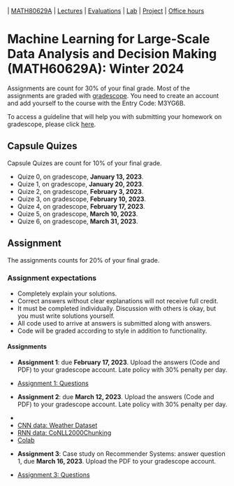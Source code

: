| [MATH80629A](main.md) | [Lectures](lectures.md) | [Evaluations](homework.md) | [Lab](lab.md) | [Project](project.md) | [Office hours](office_hr.md)
# Machine Learning for Large-Scale Data Analysis and Decision Making (MATH60629A): Winter 2024

Assignments are count for 30% of your final grade. Most of the assignments are graded with [gradescope](https://www.gradescope.ca/courses/9439). You need to create an account and add yourself to the course with the Entry Code: M3YG6B.

To access a guideline that will help you with submitting your homework on gradescope, please click [here](https://gradescope-static-assets.s3-us-west-2.amazonaws.com/help/submitting_hw_guide.pdf).

## Capsule Quizes 
Capsule Quizes are count for 10% of your final grade.
- Quize 0, on gradescope, **January 13, 2023**.
- Quize 1, on gradescope, **January 20, 2023**. 
- Quize 2, on gradescope, **February 3, 2023**.
- Quize 3, on gradescope, **February 10, 2023**. 
- Quize 4, on gradescope, **February 17, 2023**.  
- Quize 5, on gradescope, **March 10, 2023**.  
- Quize 6, on gradescope, **March 31, 2023**. 

## Assignment
The assignments counts for 20% of your final grade.

### Assignment expectations
- Completely explain your solutions. 
- Correct answers without clear explanations will not receive full credit.
- It must be completed individually. Discussion with others is okay, but you must write solutions yourself.
- All code used to arrive at answers is submitted along with answers.
- Code will be graded according to style in addition to functionality.

#### Assignments
- **Assignment 1**: due **February 17, 2023**. Upload the answers (Code and PDF) to your gradescope account. 
Late policy with 30% penalty per day.

* [Assignment 1: Questions](https://github.com/gfarnadi/gfarnadi.github.io/blob/master/courses/MLW2023/assignments/MATH80629A_W2023_Assignment_1.pdf)

- **Assignment 2**: due **March 12, 2023**. Upload the answers (Code and PDF) to your gradescope account. 
Late policy with 30% penalty per day.

* [Assignment 2]: (https://github.com/gfarnadi/gfarnadi.github.io/blob/master/courses/MLW2023/assignments/MATH80629A_W2023_Assignment_2.pdf)
* [CNN data: Weather Dataset](https://drive.google.com/file/d/1GeMabghHqPqPc6EwcITMEPqEWcoJoJ0P/view?usp=sharing)
* [RNN data: CoNLL2000Chunking](https://www.clips.uantwerpen.be/conll2000/chunking/)
* [Colab](https://drive.google.com/file/d/1d-snchdfEJSMRFDqNNVgYkpboSAwAC4j/view?usp=share_link)

- **Assignment 3**: Case study on Recommender Systems: answer question 1, due **March 16, 2023**. Upload the PDF to your gradescope account. 

* [Assignment 3: Questions](http://www.cs.toronto.edu/~lcharlin/courses/60629/case_Decathlon-preparation.pdf)





